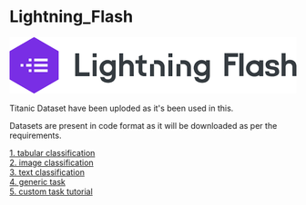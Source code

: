 # Lightning_Flash

<img src="lightning_flash.png">


Titanic Dataset have been uploded as it's been used in this.

Datasets are present in code format as it will be downloaded as per the requirements.

<a href="https://github.com/RishavMishraRM/Lightning_Flash/blob/main/tabular_classification.ipynb">1. tabular classification</a><br>
<a href="https://github.com/RishavMishraRM/Lightning_Flash/blob/main/image_classification.ipynb">2. image classification</a><br>
<a href="https://github.com/RishavMishraRM/Lightning_Flash/blob/main/text_classification.ipynb">3. text classification</a><br>
<a href="https://github.com/RishavMishraRM/Lightning_Flash/blob/main/generic_task.ipynb">4. generic task</a><br>
<a href="https://github.com/RishavMishraRM/Lightning_Flash/blob/main/custom_task_tutorial.ipynb">5. custom task tutorial</a><br>
